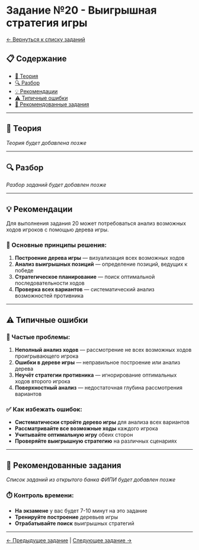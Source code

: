 # Задание №20 - Выигрышная стратегия игры

[← Вернуться к списку заданий](../README.md)

## 📋 Содержание
- [📖 Теория](#теория)
- [🔍 Разбор](#разбор)
- [💡 Рекомендации](#рекомендации)
- [⚠️ Типичные ошибки](#типичные-ошибки)
- [📝 Рекомендованные задания](#рекомендованные-задания)

---

## 📖 Теория

*Теория будет добавлена позже*

---

## 🔍 Разбор

*Разбор заданий будет добавлен позже*

---

## 💡 Рекомендации

Для выполнения задания 20 может потребоваться анализ возможных ходов игроков с помощью дерева игры.

### 🔧 Основные принципы решения:

1. **Построение дерева игры** — визуализация всех возможных ходов
2. **Анализ выигрышных позиций** — определение позиций, ведущих к победе
3. **Стратегическое планирование** — поиск оптимальной последовательности ходов
4. **Проверка всех вариантов** — систематический анализ возможностей противника

---

## ⚠️ Типичные ошибки

### 🚫 Частые проблемы:

1. **Неполный анализ ходов** — рассмотрение не всех возможных ходов проигрывающего игрока
2. **Ошибки в дереве игры** — неправильное построение или анализ дерева
3. **Неучёт стратегии противника** — игнорирование оптимальных ходов второго игрока
4. **Поверхностный анализ** — недостаточная глубина рассмотрения вариантов

### ✅ Как избежать ошибок:

- **Систематически стройте дерево игры** для анализа всех вариантов
- **Рассматривайте все возможные ходы** каждого игрока
- **Учитывайте оптимальную игру** обеих сторон
- **Проверяйте выигрышную стратегию** на различных сценариях

---

## 📝 Рекомендованные задания

*Список заданий из открытого банка ФИПИ будет добавлен позже*

### ⏱️ Контроль времени:

- **На экзамене** у вас будет 7-10 минут на это задание
- **Тренируйте построение** деревьев игры
- **Отрабатывайте поиск** выигрышных стратегий

---

[← Предыдущее задание](task-19.md) | [Следующее задание →](task-21.md)
